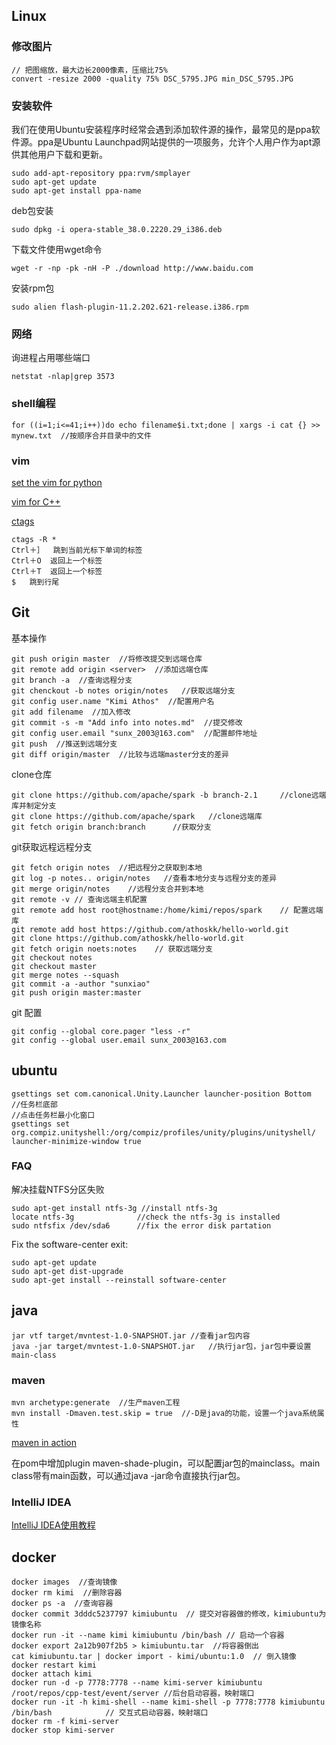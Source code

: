 ## Linux
### 修改图片
```
// 把图缩放，最大边长2000像素，压缩比75%
convert -resize 2000 -quality 75% DSC_5795.JPG min_DSC_5795.JPG
```

### 安装软件
我们在使用Ubuntu安装程序时经常会遇到添加软件源的操作，最常见的是ppa软件源。ppa是Ubuntu Launchpad网站提供的一项服务，允许个人用户作为apt源供其他用户下载和更新。
```
sudo add-apt-repository ppa:rvm/smplayer
sudo apt-get update
sudo apt-get install ppa-name
```

deb包安装
```
sudo dpkg -i opera-stable_38.0.2220.29_i386.deb
```

下载文件使用wget命令
```
wget -r -np -pk -nH -P ./download http://www.baidu.com
```
安装rpm包
```
sudo alien flash-plugin-11.2.202.621-release.i386.rpm
```

### 网络
询进程占用哪些端口
```
netstat -nlap|grep 3573
```

### shell编程
```
for ((i=1;i<=41;i++))do echo filename$i.txt;done | xargs -i cat {} >> mynew.txt  //按顺序合并目录中的文件
```

### vim
[set the vim for python](http://www.linuxidc.com/Linux/2017-01/139565.htm)

[vim for C++](http://www.linuxidc.com/Linux/2016-06/132262.htm)

[ctags](http://www.cnblogs.com/zhangsf/archive/2013/06/13/3134409.html)
```
ctags -R *
Ctrl＋］  跳到当前光标下单词的标签
Ctrl＋O  返回上一个标签
Ctrl＋T  返回上一个标签
$	跳到行尾
```

## Git
基本操作
```
git push origin master  //将修改提交到远端仓库
git remote add origin <server>  //添加远端仓库
git branch -a  //查询远程分支
git chenckout -b notes origin/notes   //获取远端分支
git config user.name "Kimi Athos"  //配置用户名
git add filename  //加入修改
git commit -s -m "Add info into notes.md"  //提交修改
git config user.email "sunx_2003@163.com"  //配置邮件地址
git push  //推送到远端分支
git diff origin/master  //比较与远端master分支的差异
```
clone仓库
```
git clone https://github.com/apache/spark -b branch-2.1		//clone远端库并制定分支
git clone https://github.com/apache/spark	//clone远端库
git fetch origin branch:branch 		//获取分支
```

git获取远程远程分支
```
git fetch origin notes  //把远程分之获取到本地
git log -p notes.. origin/notes   //查看本地分支与远程分支的差异
git merge origin/notes    //远程分支合并到本地
git remote -v // 查询远端主机配置
git remote add host root@hostname:/home/kimi/repos/spark    // 配置远端库
git remote add host https://github.com/athoskk/hello-world.git
git clone https://github.com/athoskk/hello-world.git
git fetch origin noets:notes    // 获取远端分支
git checkout notes
git checkout master
git merge notes --squash
git commit -a -author "sunxiao"
git push origin master:master
```

git 配置
```
git config --global core.pager "less -r"
git config --global user.email sunx_2003@163.com
```

## ubuntu
```
gsettings set com.canonical.Unity.Launcher launcher-position Bottom  //任务栏底部
//点击任务栏最小化窗口
gsettings set org.compiz.unityshell:/org/compiz/profiles/unity/plugins/unityshell/ launcher-minimize-window true
```
### FAQ
解决挂载NTFS分区失败
```
sudo apt-get install ntfs-3g //install ntfs-3g
locate ntfs-3g              //check the ntfs-3g is installed
sudo ntfsfix /dev/sda6      //fix the error disk partation
```

Fix the software-center exit:
```
sudo apt-get update
sudo apt-get dist-upgrade
sudo apt-get install --reinstall software-center
```

## java
```
jar vtf target/mvntest-1.0-SNAPSHOT.jar //查看jar包内容
java -jar target/mvntest-1.0-SNAPSHOT.jar   //执行jar包，jar包中要设置main-class
```
### maven
```
mvn archetype:generate  //生产maven工程
mvn install -Dmaven.test.skip = true  //-D是java的功能，设置一个java系统属性
```
[maven in action](http://hzbook.group.iteye.com/group/wiki/2872-Maven-in-action/)

在pom中增加plugin maven-shade-plugin，可以配置jar包的mainclass。main class带有main函数，可以通过java -jar命令直接执行jar包。

### IntelliJ IDEA
[IntelliJ IDEA使用教程](http://www.phperz.com/article/15/0923/159067.html)

## docker
```
docker images  //查询镜像
docker rm kimi  //删除容器
docker ps -a  //查询容器
docker commit 3dddc5237797 kimiubuntu  // 提交对容器做的修改，kimiubuntu为镜像名称
docker run -it --name kimi kimiubuntu /bin/bash // 启动一个容器
docker export 2a12b907f2b5 > kimiubuntu.tar  //将容器倒出
cat kimiubuntu.tar | docker import - kimi/ubuntu:1.0  // 倒入镜像
docker restart kimi
docker attach kimi
docker run -d -p 7778:7778 --name kimi-server kimiubuntu /root/repos/cpp-test/event/server //后台启动容器，映射端口
docker run -it -h kimi-shell --name kimi-shell -p 7778:7778 kimiubuntu /bin/bash 			// 交互式启动容器，映射端口
docker rm -f kimi-server
docker stop kimi-server
```
